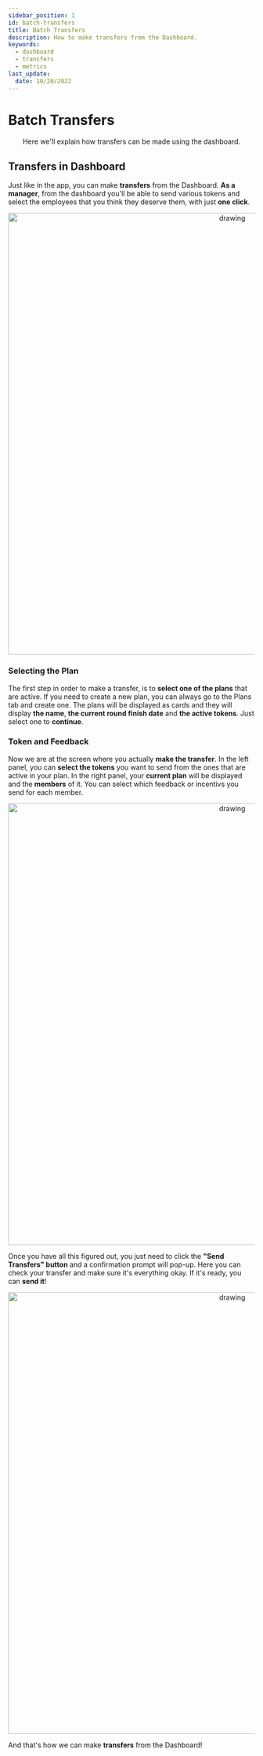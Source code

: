 ```yaml
---
sidebar_position: 1
id: batch-transfers
title: Batch Transfers
description: How to make transfers from the Dashboard.
keywords:
  - dashboard
  - transfers
  - metrics
last_update:
  date: 10/20/2022
---
```


# Batch Transfers

<p align="center"> Here we'll explain how transfers can be made using the dashboard. </p>

## Transfers in Dashboard

Just like in the app, you can make **transfers** from the Dashboard. **As a manager**, from the dashboard you'll be able to send various tokens and select the employees that you think they deserve them, with just **one click**.

<p align="center"><img src={require('./img/batch-transfers-step1.png').default} alt="drawing" width="900" text-align="center"/></p>

### Selecting the Plan

The first step in order to make a transfer, is to **select one of the plans** that are active. If you need to create a new plan, you can always go to the Plans tab and create one. The plans will be displayed as cards and they will display **the name**, **the current round finish date** and **the active tokens**. Just select one to **continue**.

### Token and Feedback

Now we are at the screen where you actually **make the transfer**. In the left panel, you can **select the tokens** you want to send from the ones that are active in your plan. In the right panel, your **current plan** will be displayed and the **members** of it. You can select which feedback or incentivs you send for each member.

<p align="center"><img src={require('./img/batch-transfers-step2.png').default} alt="drawing" width="900" text-align="center"/></p>

Once you have all this figured out, you just need to click the **"Send Transfers" button** and a confirmation prompt will pop-up. Here you can check your transfer and make sure it's everything okay. If it's ready, you can **send it**!

<p align="center"><img src={require('./img/batch-transfers-confirm.png').default} alt="drawing" width="900" text-align="center"/></p>

And that's how we can make **transfers** from the Dashboard!
